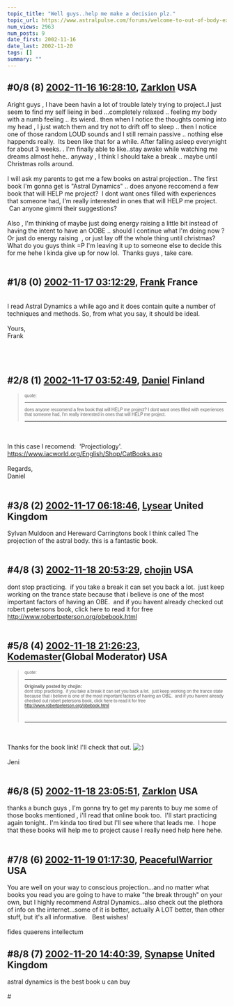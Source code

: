 ```yaml
---
topic_title: "Well guys..help me make a decision plz."
topic_url: https://www.astralpulse.com/forums/welcome-to-out-of-body-experiences!/well-guys-help-me-make-a-decision-plz
num_views: 2963
num_posts: 9
date_first: 2002-11-16
date_last: 2002-11-20
tags: []
summary: ""
---
```


## \#0/8 (8) [2002-11-16 16:28:10](https://www.astralpulse.com/forums/index.php?msg=118336), [Zarklon](https://www.astralpulse.com/forums/profile/?u=1273) USA ##
<section>
Aright guys , I have been havin a lot of trouble lately trying to project..I just seem to find my self lieing in bed ...completely relaxed .. feeling my body with a numb feeling .. its wierd.. then when I notice the thoughts coming into my head , I just watch them and try not to drift off to sleep .. then I notice one of those random LOUD sounds and I still remain passive .. nothing else happends really.  Its been like that for a while. After falling asleep everynight for about 3 weeks. . I'm finally able to like..stay awake while watching me dreams almost hehe.. anyway , I think I should take a break .. maybe until Christmas rolls around.
<br>
<br>
I will ask my parents to get me a few books on astral projection.. The first book I'm gonna get is "Astral Dynamics" .. does anyone reccomend a few book that will HELP me project?  I dont want ones filled with experiences that someone had, I'm really interested in ones that will HELP me project.  Can anyone gimmi their suggestions?
<br>
<br>
Also , I'm thinking of maybe just doing energy raising a little bit instead of having the intent to have an OOBE .. should I continue what I'm doing now ? Or just do energy raising  , or just lay off the whole thing until christmas? What do you guys think =P I'm leaving it up to someone else to decide this for me hehe I kinda give up for now lol.  Thanks guys , take care.
<br>
<br>
</section>

## \#1/8 (0) [2002-11-17 03:12:29](https://www.astralpulse.com/forums/index.php?msg=16990), [Frank](https://www.astralpulse.com/forums/profile/?u=359) France ##
<section>
<br>
I read Astral Dynamics a while ago and it does contain quite a number of techniques and methods. So, from what you say, it should be ideal.
<br>
<br>
Yours,
<br>
Frank
<br>
<br>
<br>
<br>
</section>

## \#2/8 (1) [2002-11-17 03:52:49](https://www.astralpulse.com/forums/index.php?msg=16993), [Daniel](https://www.astralpulse.com/forums/profile/?u=512) Finland ##
<section>
<blockquote id="quote">
 <font face='"Arial"' id="quote" size="1">
  quote:
  <hr height="1" id="quote" noshade=""/>
  does anyone reccomend a few book that will HELP me project? I dont want ones filled with experiences that someone had, I'm really interested in ones that will HELP me project.
  <hr height="1" id="quote" noshade=""/>
 </font>
</blockquote>
<br>
<br>
In this case I recomend:  'Projectiology'.
<br>
<a class="bbc_link" href="https://www.iacworld.org/English/Shop/CatBooks.asp" rel="noopener" target="_blank">
 https://www.iacworld.org/English/Shop/CatBooks.asp
</a>
<br>
<br>
Regards,
<br>
Daniel
<br>
<br>
</section>

## \#3/8 (2) [2002-11-17 06:18:46](https://www.astralpulse.com/forums/index.php?msg=16999), [Lysear](https://www.astralpulse.com/forums/profile/?u=1214) United Kingdom ##
<section>
Sylvan Muldoon and Hereward Carringtons book I think called The projection of the astral body. this is a fantastic book.
<br>
<br>
</section>

## \#4/8 (3) [2002-11-18 20:53:29](https://www.astralpulse.com/forums/index.php?msg=17072), [chojin](https://www.astralpulse.com/forums/profile/?u=1442) USA ##
<section>
dont stop practicing.  if you take a break it can set you back a lot.  just keep working on the trance state because that i believe is one of the most important factors of having an OBE.  and if you havent already checked out robert petersons book, click here to read it for free
<a class="bbc_link" href="http://www.robertpeterson.org/obebook.html" rel="noopener" target="_blank">
 http://www.robertpeterson.org/obebook.html
</a>
<br>
<br>
</section>

## \#5/8 (4) [2002-11-18 21:26:23](https://www.astralpulse.com/forums/index.php?msg=17074), [Kodemaster](https://www.astralpulse.com/forums/profile/?u=426)(Global Moderator) USA ##
<section>
<blockquote id="quote">
 <font face='"Arial"' id="quote" size="1">
  quote:
  <hr height="1" id="quote" noshade=""/>
  <b>
   Originally posted by chojin:
  </b>
  <br>
  dont stop practicing.  if you take a break it can set you back a lot.  just keep working on the trance state because that i believe is one of the most important factors of having an OBE.  and if you havent already checked out robert petersons book, click here to read it for free
  <a class="bbc_link" href="http://www.robertpeterson.org/obebook.html" rel="noopener" target="_blank">
   http://www.robertpeterson.org/obebook.html
  </a>
  <br>
  <br>
  <br>
  <hr height="1" id="quote" noshade=""/>
 </font>
</blockquote>
<br>
<br>
Thanks for the book link! I'll check that out.
<img alt=":)" class="smiley" src="https://www.astralpulse.com/forums/Smileys/fugue/smiley.png" title="Smiley"/>
<br>
<br>
Jeni
<br>
<br>
</section>

## \#6/8 (5) [2002-11-18 23:05:51](https://www.astralpulse.com/forums/index.php?msg=17078), [Zarklon](https://www.astralpulse.com/forums/profile/?u=1273) USA ##
<section>
thanks a bunch guys , I'm gonna try to get my parents to buy me some of those books mentioned , i'll read that online book too.  I'll start practicing again tonight.. I'm kinda too tired but I'll see where that leads me.  I hope that these books will help me to project cause I really need help here hehe.
<br>
<br>
</section>

## \#7/8 (6) [2002-11-19 01:17:30](https://www.astralpulse.com/forums/index.php?msg=17082), [PeacefulWarrior](https://www.astralpulse.com/forums/profile/?u=230) USA ##
<section>
You are well on your way to conscious projection...and no matter what books you read you are going to have to make "the break through" on your own, but I highly recommend Astral Dynamics...also check out the plethora of info on the internet...some of it is better, actually A LOT better, than other stuff, but it's all informative.   Best wishes!
<br>
<br>
fides quaerens intellectum
</section>

## \#8/8 (7) [2002-11-20 14:40:39](https://www.astralpulse.com/forums/index.php?msg=17172), [Synapse](https://www.astralpulse.com/forums/profile/?u=1448) United Kingdom ##
<section>
astral dynamics is the best book u can buy
<br>
<br>
#
<br>
<br>
</section>